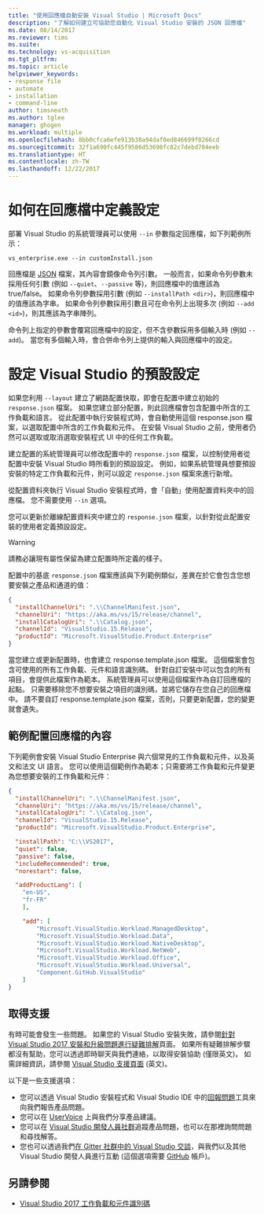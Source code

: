 ```yaml
---
title: "使用回應檔自動安裝 Visual Studio | Microsoft Docs"
description: "了解如何建立可協助您自動化 Visual Studio 安裝的 JSON 回應檔"
ms.date: 08/14/2017
ms.reviewer: tims
ms.suite: 
ms.technology: vs-acquisition
ms.tgt_pltfrm: 
ms.topic: article
helpviewer_keywords:
- response file
- automate
- installation
- command-line
author: timsneath
ms.author: tglee
manager: ghogen
ms.workload: multiple
ms.openlocfilehash: 8bb0cfca6efe913b38a94daf0ed846699f0266cd
ms.sourcegitcommit: 32f1a690fc445f9586d53698fc82c7debd784eeb
ms.translationtype: HT
ms.contentlocale: zh-TW
ms.lasthandoff: 12/22/2017
---
```

# <a name="how-to-define-settings-in-a-response-file"></a>如何在回應檔中定義設定
部署 Visual Studio 的系統管理員可以使用 `--in` 參數指定回應檔，如下列範例所示：

```
vs_enterprise.exe --in customInstall.json
```

回應檔是 [JSON](http://json-schema.org/) 檔案，其內容會鏡像命令列引數。  一般而言，如果命令列參數未採用任何引數 (例如 `--quiet`、`--passive` 等)，則回應檔中的值應該為 true/false。  如果命令列參數採用引數 (例如 `--installPath <dir>`)，則回應檔中的值應該為字串。  如果命令列參數採用引數且可在命令列上出現多次 (例如 `--add <id>`)，則其應該為字串陣列。

命令列上指定的參數會覆寫回應檔中的設定，但不含參數採用多個輸入時 (例如 `--add`)。 當您有多個輸入時，會合併命令列上提供的輸入與回應檔中的設定。

# <a name="setting-a-default-configuration-for-visual-studio"></a>設定 Visual Studio 的預設設定

如果您利用 `--layout` 建立了網路配置快取，即會在配置中建立初始的 `response.json` 檔案。 如果您建立部分配置，則此回應檔會包含配置中所含的工作負載和語言。  從此配置中執行安裝程式時，會自動使用這個 response.json 檔案，以選取配置中所含的工作負載和元件。  在安裝 Visual Studio 之前，使用者仍然可以選取或取消選取安裝程式 UI 中的任何工作負載。

建立配置的系統管理員可以修改配置中的 `response.json` 檔案，以控制使用者從配置中安裝 Visual Studio 時所看到的預設設定。  例如，如果系統管理員想要預設安裝的特定工作負載和元件，則可以設定 `response.json` 檔案來進行新增。

從配置資料夾執行 Visual Studio 安裝程式時，會「自動」使用配置資料夾中的回應檔。  您不需要使用 `--in` 選項。

您可以更新於離線配置資料夾中建立的 `response.json` 檔案，以針對從此配置安裝的使用者定義預設設定。

> [!WARNING]
> 請務必讓現有屬性保留為建立配置時所定義的樣子。

配置中的基底 `response.json` 檔案應該與下列範例類似，差異在於它會包含您想要安裝之產品和通道的值：

```json
{
  "installChannelUri": ".\\ChannelManifest.json",
  "channelUri": "https://aka.ms/vs/15/release/channel",
  "installCatalogUri": ".\\Catalog.json",
  "channelId": "VisualStudio.15.Release",
  "productId": "Microsoft.VisualStudio.Product.Enterprise"
}
```
當您建立或更新配置時，也會建立 response.template.json 檔案。  這個檔案會包含可使用的所有工作負載、元件和語言識別碼。  針對自訂安裝中可以包含的所有項目，會提供此檔案作為範本。  系統管理員可以使用這個檔案作為自訂回應檔的起點。  只需要移除您不想要安裝之項目的識別碼，並將它儲存在您自己的回應檔中。  請不要自訂 response.template.json 檔案，否則，只要更新配置，您的變更就會遺失。

## <a name="example-layout-response-file-content"></a>範例配置回應檔的內容
下列範例會安裝 Visual Studio Enterprise 與六個常見的工作負載和元件，以及英文和法文 UI 語言。 您可以使用這個範例作為範本；只需要將工作負載和元件變更為您想要安裝的工作負載和元件：

```json
{
  "installChannelUri": ".\\ChannelManifest.json",
  "channelUri": "https://aka.ms/vs/15/release/channel",
  "installCatalogUri": ".\\Catalog.json",
  "channelId": "VisualStudio.15.Release",
  "productId": "Microsoft.VisualStudio.Product.Enterprise",

  "installPath": "C:\\VS2017",
  "quiet": false,
  "passive": false,
  "includeRecommended": true,
  "norestart": false,

  "addProductLang": [
    "en-US",
    "fr-FR"
    ],

    "add": [
        "Microsoft.VisualStudio.Workload.ManagedDesktop",
        "Microsoft.VisualStudio.Workload.Data",
        "Microsoft.VisualStudio.Workload.NativeDesktop",
        "Microsoft.VisualStudio.Workload.NetWeb",
        "Microsoft.VisualStudio.Workload.Office",
        "Microsoft.VisualStudio.Workload.Universal",
        "Component.GitHub.VisualStudio"
    ]
}
```

## <a name="get-support"></a>取得支援
有時可能會發生一些問題。 如果您的 Visual Studio 安裝失敗，請參閱[針對 Visual Studio 2017 安裝和升級問題進行疑難排解](troubleshooting-installation-issues.md)頁面。 如果所有疑難排解步驟都沒有幫助，您可以透過即時聊天與我們連絡，以取得安裝協助 (僅限英文)。 如需詳細資訊，請參閱 [Visual Studio 支援頁面](https://www.visualstudio.com/vs/support/#talktous) \(英文\)。

以下是一些支援選項：
* 您可以透過 Visual Studio 安裝程式和 Visual Studio IDE 中的[回報問題](../ide/how-to-report-a-problem-with-visual-studio-2017.md)工具來向我們報告產品問題。
* 您可以在 [UserVoice](https://visualstudio.uservoice.com/forums/121579) 上與我們分享產品建議。
* 您可以在 [Visual Studio 開發人員社群](https://developercommunity.visualstudio.com/)追蹤產品問題，也可以在那裡詢問問題和尋找解答。
* 您也可以透過我們[在 Gitter 社群中的 Visual Studio 交談](https://gitter.im/Microsoft/VisualStudio)，與我們以及其他 Visual Studio 開發人員進行互動  (這個選項需要 [GitHub](https://github.com/) 帳戶)。

## <a name="see-also"></a>另請參閱
* [Visual Studio 2017 工作負載和元件識別碼](workload-and-component-ids.md)
